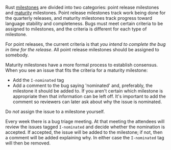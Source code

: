 Rust [milestones] are divided into two categories: point release milestones and [maturity] milestones. Point release milestones track work being done for the quarterly releases, and maturity milestones track progress toward language stability and completeness. Bugs must meet certain criteria to be assigned to milestones, and the criteria is different for each type of milestone.

For point releases, the current criteria is that *you intend to complete the bug in time for the release*. All point release milestones should be assigned to somebody.

Maturity milestones have a more formal process to establish consensus. When you see an issue that fits the criteria for a maturity milestone:

- Add the `I-nominated` tag
- Add a comment to the bug saying 'nominated' and, preferably, the milestone it should be added to. If you aren't certain which milestone is appropriate then that information can be left off. It's important to add the comment so reviewers can later ask about why the issue is nominated.

Do *not* assign the issue to a milestone yourself.

Every week there is a bug triage meeting. At that meeting the attendees will review the issues tagged `I-nominated` and decide whether the nomination is accepted. If accepted, the issue will be added to the milestone; if not, then a comment will be added explaining why. In either case the `I-nominated` tag will then be removed.


[milestones]: https://github.com/mozilla/rust/issues/milestones
[maturity]: https://mail.mozilla.org/pipermail/rust-dev/2013-April/003668.html